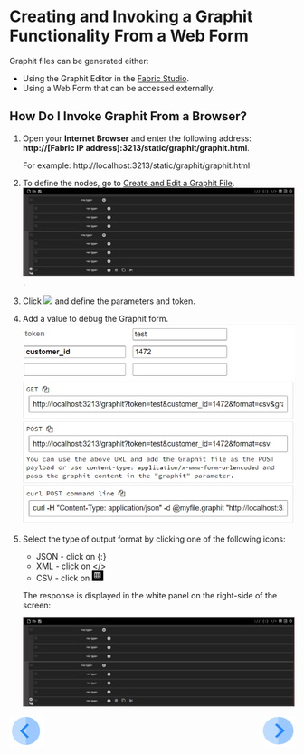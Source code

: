# Creating and Invoking a Graphit Functionality From a Web Form


Graphit files can be generated either:
- Using the Graphit Editor in the [Fabric Studio](/articles/15_web_services/17_Graphit/02_create_and_edit_a_graphit_file.md).
- Using a Web Form that can be accessed externally.

## How Do I Invoke Graphit From a Browser?

1.  Open your  **Internet Browser** and enter the following address:  **http://[Fabric IP address]:3213/static/graphit/graphit.html**.

    For example: http://localhost:3213/static/graphit/graphit.html
    
2.  To define the nodes, go to [Create and Edit a Graphit File](/articles/15_web_services/17_Graphit/02_create_and_edit_a_graphit_file.md).
   ![](/articles/15_web_services/17_Graphit/images/57_invoke_javacode_from_outside.PNG).

3.  Click ![](/articles/15_web_services/17_Graphit/images/53_invoke_javacode_from_outside.PNG") and define the parameters and token.


4.  Add a value to debug the Graphit form.
    ![](/articles/15_web_services/17_Graphit/images/54_invoke_javacode_from_outside.PNG)
   
5. Select the type of output format by clicking one of the following icons:
[](/articles/15_web_services/17_Graphit/images/55_invoke_javacode_from_outside.PNG)
   - JSON - click on {:}
   - XML - click on </>
   - CSV - click on ![](/articles/15_web_services/17_Graphit/images/56_invoke_javacode_from_outside.PNG)
      
   The response is displayed in the white panel on the right-side of the screen:
   
   ![](/articles/15_web_services/17_Graphit/images/57_invoke_javacode_from_outside.PNG)
   
   


[![Previous](/articles/images/Previous.png)](/articles/15_web_services/17_Graphit/08_invoke_javacode_from_graphit.md)[<img align="right" width="60" height="54" src="/articles/images/Next.png">](/articles/15_web_services/17_Graphit/10_graphit_examples.md)
   











